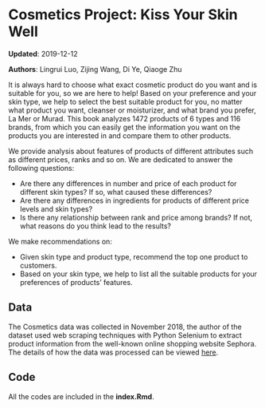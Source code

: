 # Cosmetics Project: Kiss Your Skin Well

**Updated**: 2019-12-12

**Authors**: Lingrui Luo, Zijing Wang, Di Ye, Qiaoge Zhu

It is always hard to choose what exact cosmetic product do you want and is suitable for you, so we are here to help! Based on your preference and your skin type, we help to select the best suitable product for you, no matter what product you want, cleanser or moisturizer, and what brand you prefer, La Mer or Murad. This book analyzes 1472 products of 6 types and 116 brands, from which you can easily get the information you want on the products you are interested in and compare them to other products. 

We provide analysis about features of products of different attributes such as different prices, ranks and so on. We are dedicated to answer the following questions:

* Are there any differences in number and price of each product for different skin types? If so, what caused these differences? 
* Are there any differences in ingredients for products of different price levels and skin types?
* Is there any relationship between rank and price among brands? If not, what reasons do you think lead to the results?

We make recommendations on:
* Given skin type and product type, recommend the top one product to customers. 
* Based on your skin type, we help to list all the suitable products for your preferences of products’ features.

## Data
The Cosmetics data was collected in November 2018, the author of the dataset used web scraping techniques with Python Selenium to extract product information from the well-known online shopping website Sephora. The details of how the data was processed can be viewed [here](https://github.com/jjone36/Cosmetic/tree/master/data).

## Code
All the codes are included in the **index.Rmd**.
